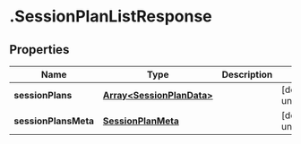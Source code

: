 # .SessionPlanListResponse

## Properties

Name | Type | Description | Notes
------------ | ------------- | ------------- | -------------
**sessionPlans** | [**Array&lt;SessionPlanData&gt;**](SessionPlanData.md) |  | [default to undefined]
**sessionPlansMeta** | [**SessionPlanMeta**](SessionPlanMeta.md) |  | [default to undefined]

